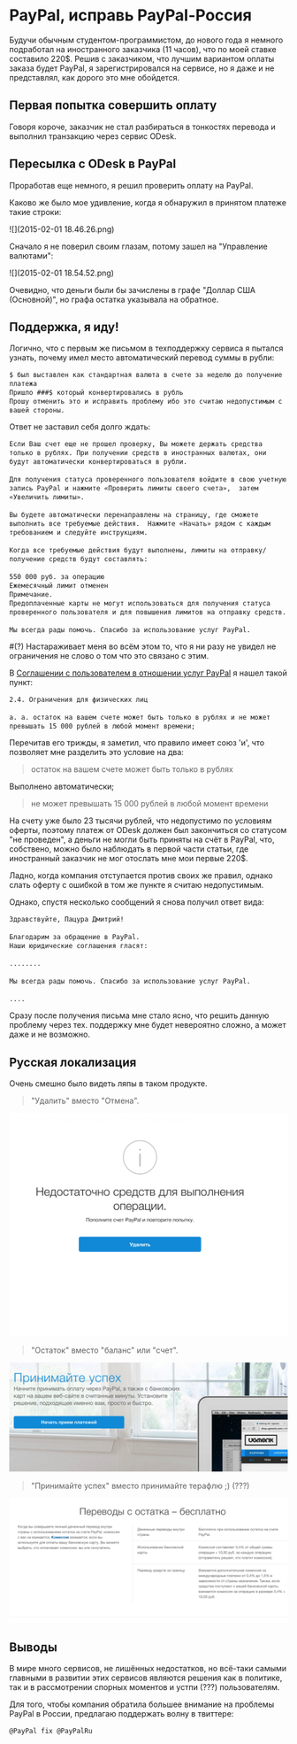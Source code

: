 # PayPal, исправь PayPal-Россия

Будучи обычным студентом-программистом, до нового года я немного подработал на иностранного заказчика (11 часов), что по моей ставке составило 220$. Решив с заказчиком, что лучшим вариантом оплаты заказа будет PayPal, я зарегистрировался на сервисе, но я даже и не представлял, как дорого это мне обойдется.

## Первая попытка совершить оплату

Говоря короче, заказчик не стал разбираться в тонкостях перевода и выполнил транзакцию через сервис ODesk.

## Пересылка с ODesk в PayPal

Проработав еще немного, я решил проверить оплату на PayPal.

Каково же было мое удивление, когда я обнаружил в принятом платеже такие строки:

![](2015-02-01 18.46.26.png)

Сначало я не поверил своим глазам, потому зашел на "Управление валютами":

![](2015-02-01 18.54.52.png)

Очевидно, что деньги были бы зачислены в графе "Доллар США (Основной)", но графа остатка указывала на обратное.


## Поддержка, я иду!

Логично, что с первым же письмом в техподдержку сервиса я пытался узнать, почему имел место автоматический перевод суммы в рубли:

```
$ был выставлен как стандартная валюта в счете за неделю до получение платежа
Пришло ###$ который конвертировались в рубль
Прошу отменить это и исправить проблему ибо это считаю недопустимым c вашей стороны.
```

Ответ не заставил себя долго ждать:

```
Если Ваш счет еще не прошел проверку, Вы можете держать средства только в рублях. При получении средств в иностранных валютах, они будут автоматически конвертироваться в рубли.

Для получения статуса проверенного пользователя войдите в свою учетную запись PayPal и нажмите «Проверить лимиты своего счета»,  затем  «Увеличить лимиты».

Вы будете автоматически перенаправлены на страницу, где сможете выполнить все требуемые действия.  Нажмите «Начать» рядом с каждым требованием и следуйте инструкциям.

Когда все требуемые действия будут выполнены, лимиты на отправку/получение средств будут составлять:

550 000 руб. за операцию
Ежемесячный лимит отменен
Примечание.
Предоплаченные карты не могут использоваться для получения статуса проверенного пользователя и для повышения лимитов на отправку средств.

Мы всегда рады помочь. Спасибо за использование услуг PayPal.
```
#(?)
Настараживает меня во всём этом то, что я ни разу не увидел не ограничения не слово о том что это связано с этим. 

В [Соглашении с пользователем в отношении услуг PayPal](https://www.paypal.com/ru/webapps/mpp/ua/useragreement-full) я нашел такой пункт:

```
2.4. Ограничения для физических лиц

a. a. остаток на вашем счете может быть только в рублях и не может превышать 15 000 рублей в любой момент времени;
```

Перечитав его трижды, я заметил, что правило имеет союз 'и', что позволяет мне разделить это условие на два:

> остаток на вашем счете может быть только в рублях

Выполнено автоматически;

> не может превышать 15 000 рублей в любой момент времени

На счету уже было 23 тысячи рублей, что недопустимо по условиям оферты, поэтому платеж от ODesk должен был закончиться со статусом "не проведен", а деньги не могли быть приняты на счёт в PayPal, что, собствено, можно было наблюдать в первой части статьи, где иностранный заказчик не мог отослать мне мои первые 220$.

Ладно, когда компания отступается против своих же правил, однако слать оферту с ошибкой в том же пункте я считаю недопустимым.

Однако, спустя несколько сообщений я снова получил ответ вида:

```
Здравствуйте, Пацура Дмитрий!

Благодарим за обращение в PayPal.
Наши юридические соглашения гласят:

........

Мы всегда рады помочь. Спасибо за использование услуг PayPal.

....
```

Сразу после получения письма мне стало ясно, что решить данную проблему через тех. поддержку мне будет невероятно сложно, а может даже и не возможно.

## Русская локализация

Очень смешно было видеть ляпы в таком продукте.

> "Удалить" вместо "Отмена".

![](hah-2.png)

> "Остаток" вместо "баланс" или "счет".

![](hah-1.png)

> "Принимайте успех" вместо принимайте терафлю ;)  (???)

![](hah-3.png)

## Выводы

В мире много сервисов, не лишённых недостатков, но всё-таки самыми главными в развитии этих сервисов
являются решения как в политике, так и в рассмотрении спорных моментов и устпи  (???)  пользователям.

Для того, чтобы компания обратила большее внимание на проблемы PayPal в России, предлагаю поддержать волну в твиттере:

```twt
@PayPal fix @PayPalRu
```
